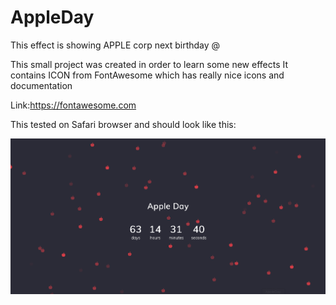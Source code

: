 # AppleDay
This effect is showing APPLE corp next birthday @

This small project was created in order to learn some new effects
It contains ICON from FontAwesome which has really nice icons and documentation

Link:https://fontawesome.com 

This tested on Safari browser and should look like this:

![alt text](https://raw.githubusercontent.com/naor2razon/AppleDay/master/img/xampl.png)
